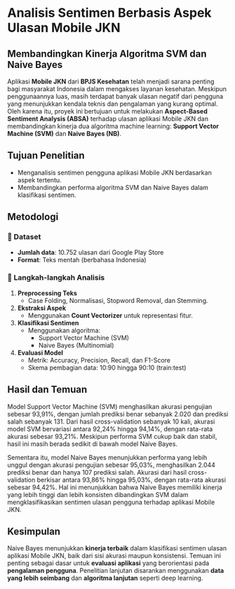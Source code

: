 # Analisis Sentimen Berbasis Aspek Ulasan Mobile JKN  
## Membandingkan Kinerja Algoritma SVM dan Naive Bayes

Aplikasi **Mobile JKN** dari **BPJS Kesehatan** telah menjadi sarana penting bagi masyarakat Indonesia dalam mengakses layanan kesehatan. Meskipun penggunaannya luas, masih terdapat banyak ulasan negatif dari pengguna yang menunjukkan kendala teknis dan pengalaman yang kurang optimal. Oleh karena itu, proyek ini bertujuan untuk melakukan **Aspect-Based Sentiment Analysis (ABSA)** terhadap ulasan aplikasi Mobile JKN dan membandingkan kinerja dua algoritma machine learning: **Support Vector Machine (SVM)** dan **Naive Bayes (NB)**.

##  Tujuan Penelitian
- Menganalisis sentimen pengguna aplikasi Mobile JKN berdasarkan aspek tertentu.
- Membandingkan performa algoritma SVM dan Naive Bayes dalam klasifikasi sentimen.

##  Metodologi

### 🔹 Dataset
- **Jumlah data**: 10.752 ulasan dari Google Play Store
- **Format**: Teks mentah (berbahasa Indonesia)

### 🔹 Langkah-langkah Analisis
1. **Preprocessing Teks**  
   - Case Folding, Normalisasi, Stopword Removal, dan Stemming.
2. **Ekstraksi Aspek**  
   - Menggunakan **Count Vectorizer** untuk representasi fitur.
3. **Klasifikasi Sentimen**  
   - Menggunakan algoritma:
     - Support Vector Machine (SVM)
     - Naive Bayes (Multinomial)
4. **Evaluasi Model**  
   - Metrik: Accuracy, Precision, Recall, dan F1-Score  
   - Skema pembagian data: 10:90 hingga 90:10 (train:test)


## Hasil dan Temuan
Model Support Vector Machine (SVM) menghasilkan akurasi pengujian sebesar 93,91%, dengan jumlah prediksi benar sebanyak 2.020 dan prediksi salah sebanyak 131. Dari hasil cross-validation sebanyak 10 kali, akurasi model SVM bervariasi antara 92,24% hingga 94,14%, dengan rata-rata akurasi sebesar 93,21%. Meskipun performa SVM cukup baik dan stabil, hasil ini masih berada sedikit di bawah model Naive Bayes.

Sementara itu, model Naive Bayes menunjukkan performa yang lebih unggul dengan akurasi pengujian sebesar 95,03%, menghasilkan 2.044 prediksi benar dan hanya 107 prediksi salah. Akurasi dari hasil cross-validation berkisar antara 93,86% hingga 95,03%, dengan rata-rata akurasi sebesar 94,42%. Hal ini menunjukkan bahwa Naive Bayes memiliki kinerja yang lebih tinggi dan lebih konsisten dibandingkan SVM dalam mengklasifikasikan sentimen ulasan pengguna terhadap aplikasi Mobile JKN.

## Kesimpulan
Naive Bayes menunjukkan **kinerja terbaik** dalam klasifikasi sentimen ulasan aplikasi Mobile JKN, baik dari sisi akurasi maupun konsistensi. Temuan ini penting sebagai dasar untuk **evaluasi aplikasi** yang berorientasi pada **pengalaman pengguna**. Penelitian lanjutan disarankan menggunakan **data yang lebih seimbang** dan **algoritma lanjutan** seperti deep learning.

